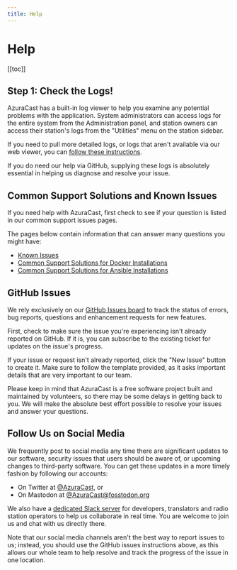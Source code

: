 ```yaml
---
title: Help
---
```


# Help

[[toc]]

## Step 1: Check the Logs!

AzuraCast has a built-in log viewer to help you examine any potential problems with the application. System administrators can access logs for the entire system from the Administration panel, and station owners can access their station's logs from the "Utilities" menu on the station sidebar.

If you need to pull more detailed logs, or logs that aren't available via our web viewer, you can [follow these instructions](./logs.html).

If you do need our help via GitHub, supplying these logs is absolutely essential in helping us diagnose and resolve your issue.

## Common Support Solutions and Known Issues

If you need help with AzuraCast, first check to see if your question is listed in our common support issues pages.

The pages below contain information that can answer many questions you might have:

 - [Known Issues](./known_issues.html)
 - [Common Support Solutions for Docker Installations](./faq_docker.html)
 - [Common Support Solutions for Ansible Installations](./faq_ansible.html)

## GitHub Issues

We rely exclusively on our [GitHub Issues board](https://github.com/AzuraCast/AzuraCast/issues?q=is%3Aissue+is%3Aopen+sort%3Aupdated-desc) to track the status of errors, bug reports, questions and enhancement requests for new features.

First, check to make sure the issue you're experiencing isn't already reported on GitHub. If it is, you can subscribe to the existing ticket for updates on the issue's progress.

If your issue or request isn't already reported, click the "New Issue" button to create it. Make sure to follow the template provided, as it asks important details that are very important to our team.

Please keep in mind that AzuraCast is a free software project built and maintained by volunteers, so there may be some delays in getting back to you. We will make the absolute best effort possible to resolve your issues and answer your questions.

## Follow Us on Social Media

We frequently post to social media any time there are significant updates to our software, security issues that users should be aware of, or upcoming changes to third-party software. You can get these updates in a more timely fashion by following our accounts:

- On Twitter at [@AzuraCast](https://twitter.com/azuracast), or
- On Mastodon at [@AzuraCast@fosstodon.org](https://fosstodon.org/@AzuraCast)

We also have a [dedicated Slack server](https://join.slack.com/t/azuracast/shared_invite/enQtNDgyNzA4NzY2MzU3LWNmZjY3MmZlZGI1NzQ0OWEzMDBlMDk4MWVkMGMwMjAwYWQxZjdjYzRkYmM2NDkwZjc3ODI0N2UxY2M3ZjIxZWI) for developers, translators and radio station operators to help us collaborate in real time. You are welcome to join us and chat with us directly there.

Note that our social media channels aren't the best way to report issues to us; instead, you should use the GitHub issues instructions above, as this allows our whole team to help resolve and track the progress of the issue in one location.